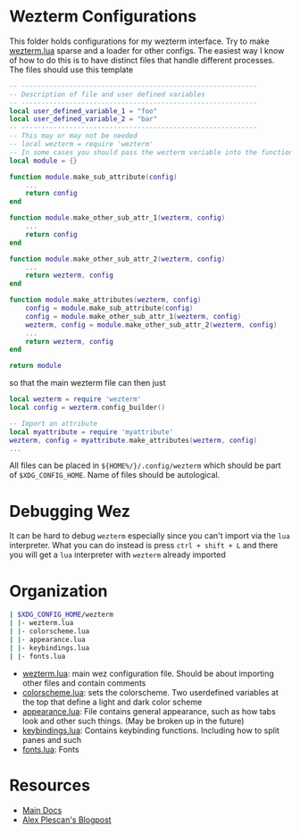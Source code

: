 # Wezterm Configurations
This folder holds configurations for my wezterm interface.
Try to make [wezterm.lua](wezterm.lua) sparse and a loader for other configs.
The easiest way I know of how to do this is to have distinct files that handle
different processes.
The files should use this template
```lua
-- ----------------------------------------------------------- 
-- Description of file and user defined variables
-- ----------------------------------------------------------- 
local user_defined_variable_1 = "foo"
local user_defined_variable_2 = "bar"
-- ----------------------------------------------------------- 
-- This may or may not be needed
-- local wezterm = require 'wezterm'
-- In some cases you should pass the wezterm variable into the function!
local module = {}

function module.make_sub_attribute(config)
    ...
    return config
end

function module.make_other_sub_attr_1(wezterm, config)
    ...
    return config
end

function module.make_other_sub_attr_2(wezterm, config)
    ...
    return wezterm, config
end

function module.make_attributes(wezterm, config)
    config = module.make_sub_attribute(config)
    config = module.make_other_sub_attr_1(wezterm, config)
    wezterm, config = module.make_other_sub_attr_2(wezterm, config)
    ...
    return wezterm, config
end

return module
```
so that the main wezterm file can then just
```lua
local wezterm = require 'wezterm'
local config = wezterm.config_builder()

-- Import an attribute
local myattribute = require 'myattribute'
wezterm, config = myattribute.make_attributes(wezterm, config)
...
```
All files can be placed in `${HOME%/}/.config/wezterm` which should be part of `$XDG_CONFIG_HOME`.
Name of files should be autological.

# Debugging Wez
It can be hard to debug `wezterm` especially since you can't import via the
`lua` interpreter.
What you can do instead is press `ctrl + shift + L` and there you will get a
`lua` interpreter with `wezterm` already imported

# Organization
```bash
| $XDG_CONFIG_HOME/wezterm
| |- wezterm.lua
| |- colorscheme.lua
| |- appearance.lua
| |- keybindings.lua
| |- fonts.lua
```
- [wezterm.lua](wezterm.lua): main wez configuration file. Should be about
importing other files and contain comments
- [colorscheme.lua](colorscheme.lua): sets the colorscheme. Two userdefined
variables at the top that define a light and dark color scheme
- [appearance.lua](appearance.lua): File contains general appearance, such as
how tabs look and other such things. (May be broken up in the future)
- [keybindings.lua](keybindings.lua): Contains keybinding functions. Including
how to split panes and such
- [fonts.lua](fonts.lua): Fonts

# Resources
- [Main Docs](https://wezfurlong.org/wezterm)
- [Alex Plescan's Blogpost](https://alexplescan.com/posts/2024/08/10/wezterm/)
